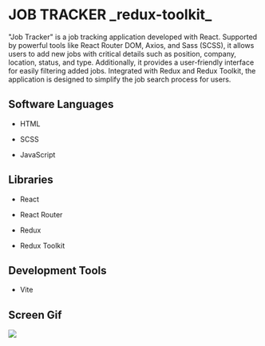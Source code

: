 <h1>JOB TRACKER _redux-toolkit_</h1>

"Job Tracker" is a job tracking application developed with React. Supported by powerful tools like React Router DOM, Axios, and Sass (SCSS), it allows users to add new jobs with critical details such as position, company, location, status, and type. Additionally, it provides a user-friendly interface for easily filtering added jobs. Integrated with Redux and Redux Toolkit, the application is designed to simplify the job search process for users.

<h2> Software Languages </h2>

- HTML

- SCSS

- JavaScript

<h2> Libraries </h2>

- React

- React Router

- Redux

- Redux Toolkit

<h2> Development Tools </h2>

- Vite

<h2> Screen Gif </h2>

![](my.gif)
